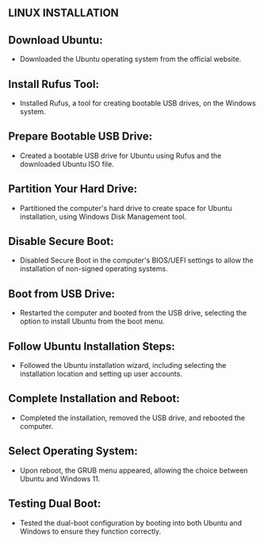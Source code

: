 ## LINUX INSTALLATION

## Download Ubuntu:
* Downloaded the Ubuntu operating system from the official website.


## Install Rufus Tool:
* Installed Rufus, a tool for creating bootable USB drives, on the Windows system.


## Prepare Bootable USB Drive:
* Created a bootable USB drive for Ubuntu using Rufus and the downloaded Ubuntu ISO file.


## Partition Your Hard Drive:
* Partitioned the computer's hard drive to create space for Ubuntu installation, using Windows Disk Management tool.


## Disable Secure Boot:
* Disabled Secure Boot in the computer's BIOS/UEFI settings to allow the installation of non-signed operating systems.


## Boot from USB Drive:
* Restarted the computer and booted from the USB drive, selecting the option to install Ubuntu from the boot menu.

## Follow Ubuntu Installation Steps:
* Followed the Ubuntu installation wizard, including selecting the installation location and setting up user accounts.

## Complete Installation and Reboot:
* Completed the installation, removed the USB drive, and rebooted the computer.


## Select Operating System:
* Upon reboot, the GRUB menu appeared, allowing the choice between Ubuntu and Windows 11.


## Testing Dual Boot:
* Tested the dual-boot configuration by booting into both Ubuntu and Windows to ensure they function correctly.
